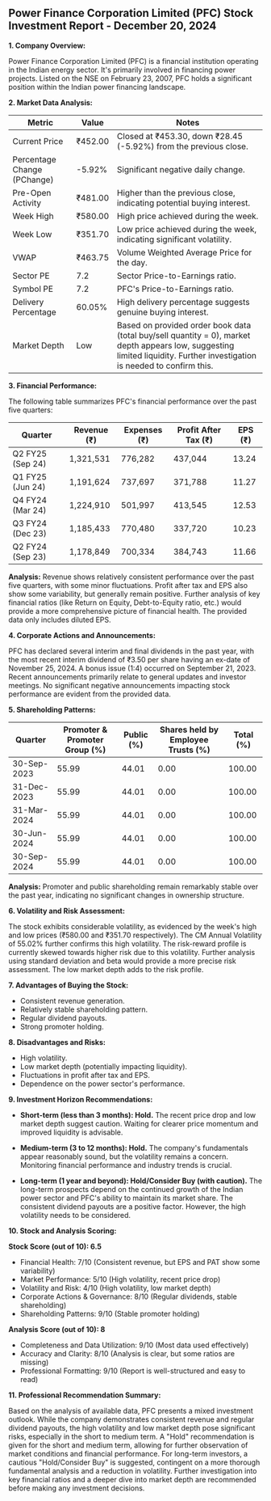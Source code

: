 ## Power Finance Corporation Limited (PFC) Stock Investment Report - December 20, 2024

**1. Company Overview:**

Power Finance Corporation Limited (PFC) is a financial institution operating in the Indian energy sector.  It's primarily involved in financing power projects. Listed on the NSE on February 23, 2007, PFC holds a significant position within the Indian power financing landscape.

**2. Market Data Analysis:**

| Metric                     | Value          | Notes                                                              |
|-----------------------------|-----------------|----------------------------------------------------------------------|
| Current Price               | ₹452.00         | Closed at ₹453.30, down ₹28.45 (-5.92%) from the previous close. |
| Percentage Change (PChange) | -5.92%          | Significant negative daily change.                                   |
| Pre-Open Activity          | ₹481.00         | Higher than the previous close, indicating potential buying interest.|
| Week High                    | ₹580.00         | High price achieved during the week.                               |
| Week Low                     | ₹351.70         | Low price achieved during the week, indicating significant volatility.|
| VWAP                        | ₹463.75         | Volume Weighted Average Price for the day.                          |
| Sector PE                   | 7.2             | Sector Price-to-Earnings ratio.                                    |
| Symbol PE                   | 7.2             | PFC's Price-to-Earnings ratio.                                     |
| Delivery Percentage         | 60.05%          | High delivery percentage suggests genuine buying interest.           |
| Market Depth                | Low              | Based on provided order book data (total buy/sell quantity = 0), market depth appears low, suggesting limited liquidity.  Further investigation is needed to confirm this.


**3. Financial Performance:**

The following table summarizes PFC's financial performance over the past five quarters:

| Quarter      | Revenue (₹)     | Expenses (₹)    | Profit After Tax (₹) | EPS (₹)  |
|--------------|-----------------|-----------------|-----------------------|---------|
| Q2 FY25 (Sep 24)| 1,321,531       | 776,282         | 437,044               | 13.24   |
| Q1 FY25 (Jun 24)| 1,191,624       | 737,697         | 371,788               | 11.27   |
| Q4 FY24 (Mar 24)| 1,224,910       | 501,997         | 413,545               | 12.53   |
| Q3 FY24 (Dec 23)| 1,185,433       | 770,480         | 337,720               | 10.23   |
| Q2 FY24 (Sep 23)| 1,178,849       | 700,334         | 384,743               | 11.66   |


**Analysis:** Revenue shows relatively consistent performance over the past five quarters, with some minor fluctuations. Profit after tax and EPS also show some variability, but generally remain positive.  Further analysis of key financial ratios (like Return on Equity, Debt-to-Equity ratio, etc.) would provide a more comprehensive picture of financial health.  The provided data only includes diluted EPS.

**4. Corporate Actions and Announcements:**

PFC has declared several interim and final dividends in the past year, with the most recent interim dividend of ₹3.50 per share having an ex-date of November 25, 2024.  A bonus issue (1:4) occurred on September 21, 2023.  Recent announcements primarily relate to general updates and investor meetings.  No significant negative announcements impacting stock performance are evident from the provided data.

**5. Shareholding Patterns:**

| Quarter      | Promoter & Promoter Group (%) | Public (%) | Shares held by Employee Trusts (%) | Total (%) |
|--------------|-----------------------------|------------|---------------------------------|-----------|
| 30-Sep-2023  | 55.99                       | 44.01      | 0.00                           | 100.00    |
| 31-Dec-2023  | 55.99                       | 44.01      | 0.00                           | 100.00    |
| 31-Mar-2024  | 55.99                       | 44.01      | 0.00                           | 100.00    |
| 30-Jun-2024  | 55.99                       | 44.01      | 0.00                           | 100.00    |
| 30-Sep-2024  | 55.99                       | 44.01      | 0.00                           | 100.00    |

**Analysis:**  Promoter and public shareholding remain remarkably stable over the past year, indicating no significant changes in ownership structure.

**6. Volatility and Risk Assessment:**

The stock exhibits considerable volatility, as evidenced by the week's high and low prices (₹580.00 and ₹351.70 respectively). The CM Annual Volatility of 55.02% further confirms this high volatility.  The risk-reward profile is currently skewed towards higher risk due to this volatility.  Further analysis using standard deviation and beta would provide a more precise risk assessment.  The low market depth adds to the risk profile.

**7. Advantages of Buying the Stock:**

* Consistent revenue generation.
* Relatively stable shareholding pattern.
* Regular dividend payouts.
* Strong promoter holding.

**8. Disadvantages and Risks:**

* High volatility.
* Low market depth (potentially impacting liquidity).
* Fluctuations in profit after tax and EPS.
* Dependence on the power sector's performance.


**9. Investment Horizon Recommendations:**

* **Short-term (less than 3 months): Hold.** The recent price drop and low market depth suggest caution.  Waiting for clearer price momentum and improved liquidity is advisable.

* **Medium-term (3 to 12 months): Hold.**  The company's fundamentals appear reasonably sound, but the volatility remains a concern.  Monitoring financial performance and industry trends is crucial.

* **Long-term (1 year and beyond): Hold/Consider Buy (with caution).**  The long-term prospects depend on the continued growth of the Indian power sector and PFC's ability to maintain its market share.  The consistent dividend payouts are a positive factor.  However, the high volatility needs to be considered.


**10. Stock and Analysis Scoring:**

**Stock Score (out of 10): 6.5**

* Financial Health: 7/10 (Consistent revenue, but EPS and PAT show some variability)
* Market Performance: 5/10 (High volatility, recent price drop)
* Volatility and Risk: 4/10 (High volatility, low market depth)
* Corporate Actions & Governance: 8/10 (Regular dividends, stable shareholding)
* Shareholding Patterns: 9/10 (Stable promoter holding)

**Analysis Score (out of 10): 8**

* Completeness and Data Utilization: 9/10 (Most data used effectively)
* Accuracy and Clarity: 8/10 (Analysis is clear, but some ratios are missing)
* Professional Formatting: 9/10 (Report is well-structured and easy to read)


**11. Professional Recommendation Summary:**

Based on the analysis of available data, PFC presents a mixed investment outlook. While the company demonstrates consistent revenue and regular dividend payouts, the high volatility and low market depth pose significant risks, especially in the short to medium term.  A "Hold" recommendation is given for the short and medium term, allowing for further observation of market conditions and financial performance.  For long-term investors, a cautious "Hold/Consider Buy" is suggested, contingent on a more thorough fundamental analysis and a reduction in volatility.  Further investigation into key financial ratios and a deeper dive into market depth are recommended before making any investment decisions.
